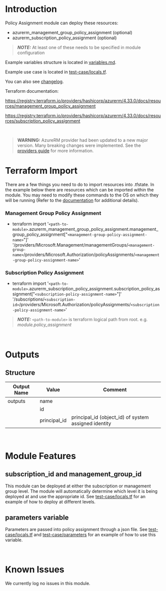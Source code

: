 # Introduction
Policy Assignment module can deploy these resources:
* azurerm_management_group_policy_assignment (optional)
* azurerm_subscription_policy_assignment (optional)
> **_NOTE:_** At least one of these needs to be specified in module configuration

Example variables structure is located in [variables.md](variables.md).

Example use case is located in [test-case/locals.tf](test-case/locals.tf).

You can also see [changelog](CHANGELOG.md).

Terraform documentation:

https://registry.terraform.io/providers/hashicorp/azurerm/4.33.0/docs/resources/management_group_policy_assignment

https://registry.terraform.io/providers/hashicorp/azurerm/4.33.0/docs/resources/subscription_policy_assignment

&nbsp;

> **WARNING:** AzureRM provider had been updated to a new major version. Many breaking changes were implemented. See the [providers guide](https://registry.terraform.io/providers/hashicorp/azurerm/latest/docs/guides/4.0-upgrade-guide) for more information.

# Terraform Import
There are a few things you need to do to import resources into .tfstate. In the example below there are resources which can be imported within the module. You may need to modify these commands to the OS on which they will be running (Refer to the [documentation](https://developer.hashicorp.com/terraform/cli/commands/import#example-import-into-resource-configured-with-for_each) for additional details).
### Management Group Policy Assignment
* terraform import '`<path-to-module>`.azurerm_management_group_policy_assignment.management_group_policy_assignment["`<management-group-policy-assignment-name>`"]' '/providers/Microsoft.Management/managementGroups/`<management-group-name>`/providers/Microsoft.Authorization/policyAssignments/`<management-group-policy-assignment-name>`'
### Subscription Policy Assignment
* terraform import '`<path-to-module>`.azurerm_subscription_policy_assignment.subscription_policy_assignment["`<subscription-policy-assignment-name>`"]' '/subscriptions/`<subscription-id>`/providers/Microsoft.Authorization/policyAssignments/`<subscription-policy-assignment-name>`'

 > **_NOTE:_** `<path-to-module>` is terraform logical path from root. e.g. _module.policy\_assignment_

&nbsp;

# Outputs
## Structure

| Output Name | Value        | Comment                                              |
| ----------- | ------------ | ---------------------------------------------------- |
| outputs     | name         |                                                      |
|             | id           |                                                      |
|             | principal_id | principal_id (object_id) of system assigned identity |


&nbsp;

# Module Features
## subscription_id and management_group_id
This module can be deployed at either the subscription or management group level. The module will automatically determine which level it is being deployed at and use the appropriate id. See [test-case/locals.tf](test-case/locals.tf) for an example of how to deploy at different levels.
## parameters variable
Parameters are passed into policy assignment through a json file. See [test-case/locals.tf](test-case/locals.tf) and [test-case/parameters](test-case/parameters) for an example of how to use this variable.

&nbsp;

# Known Issues
We currently log no issues in this module.